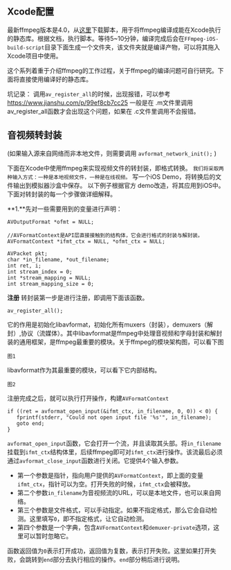 ## Xcode配置
最新ffmpeg版本是4.0，从[这里](https://github.com/kewlbear/FFmpeg-iOS-build-script)下载脚本，用于将ffmpeg编译成能在Xcode执行的静态库。根据文档，执行脚本。等待5~10分钟，编译完成后会在`FFmpeg-iOS-build-script`目录下面生成一个文件夹，该文件夹就是编译产物，可以将其拖入Xcode项目中使用。

这个系列着重于介绍ffmpeg的工作过程，关于ffmpeg的编译问题可自行研究。下面将直接使用编译好的静态库。

坑记录：
调用`av_register_all`的时候，出现报错，可以参考 https://www.jianshu.com/p/99ef8cb7cc25
一般是在 .m文件里调用av_register_all函数才会出现这个问题，如果在 .c文件里调用不会报错。

## 音视频转封装
(如果输入源来自网络而非本地文件，则需要调用 `avformat_network_init();` )

下面在Xcode中使用ffmpeg来实现视频文件的转封装，即格式转换。
`我们将采取两种输入方式：一种是本地视频文件，一种是在线视频。`
写一个iOS Demo，将转换后的文件输出到模拟器沙盒中保存。
以下例子根据官方 demo改造，将其应用到iOS中。 
下面对转封装的每一个步骤做详细解释。

**1.**先对一些需要用到的变量进行声明：
```
AVOutputFormat *ofmt = NULL;

//AVFormatContext是API层直接接触到的结构体，它会进行格式的封装与解封装。
AVFormatContext *ifmt_ctx = NULL, *ofmt_ctx = NULL;

AVPacket pkt;
char *in_filename, *out_filename;
int ret, i;
int stream_index = 0;
int *stream_mapping = NULL;
int stream_mapping_size = 0;
```
**注册**
转封装第一步是进行注册，即调用下面该函数。
```
av_register_all();
```
它的作用是初始化libavformat，初始化所有muxers（封装），demuxers（解封）,协议（流媒体）。其中libavformat是ffmpeg中处理音视频和字母封装和解封装的通用框架，是ffmpeg最重要的模块。关于ffmpeg的模块架构图，可以看下图

`图1`

libavformat作为其最重要的模块，可以看下它内部结构。

`图2`

注册完成之后，就可以执行打开操作，构建`AVFormatContext`

```
if ((ret = avformat_open_input(&ifmt_ctx, in_filename, 0, 0)) < 0) {
   fprintf(stderr, "Could not open input file '%s'", in_filename);
   goto end;
}
```
`avformat_open_input`函数，它会打开一个流，并且读取其头部。将`in_filename`挂载到`ifmt_ctx`结构体里，后续ffmpeg即可对`ifmt_ctx`进行操作。该流最后必须通过`avformat_close_input`函数进行关闭。它提供4个输入参数。

- 第一个参数是指针，指向用户提供的`AVFormatContext`，即上面的变量`ifmt_ctx`，指针可以为空。打开失败的时候，`ifmt_ctx`会被释放。
- 第二个参数`in_filename`为音视频流的URL，可以是本地文件，也可以来自网络。
- 第三个参数是文件格式，可以手动指定。如果不指定格式，那么它会自动检测。这里填写`0`，即不指定格式，让它自动检测。
- 第四个参数是一个字典，包含`AVFormatContext`和`demuxer-private`选项，这里可以暂时忽略它。

函数返回值为`0`表示打开成功，返回值为复数，表示打开失败。这里如果打开失败，会跳转到`end`部分去执行相应的操作。`end`部分稍后进行说明。




